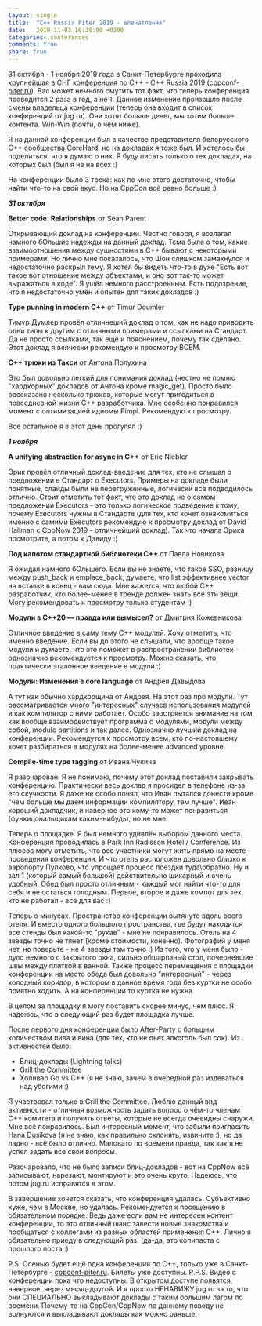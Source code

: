 ```yaml
---
layout: single
title:  "C++ Russia Piter 2019 - впечатления"
date:   2019-11-03 16:30:00 +0300
categories: conferences
comments: true
share: true
---
```

31 октября - 1 ноября 2019 года в Санкт-Петербурге проходила крупнейшая в СНГ конференция по C++ - C++ Russia 2019 ([cppconf-piter.ru]). Вас может немного смутить тот факт, что теперь конференция проводится 2 раза в год, а не 1. Данное изменение произошло после смены владельца конференции (теперь она входит в список конференций от jug.ru). Они хотят больше денег, мы хотим больше контента. Win-Win (почти, о чём ниже).

Я на данной конференции был в качестве представителя белорусского С++ сообщества CoreHard, но на докладах я тоже был. И хотелось бы поделиться, что я думаю о них. Я буду писать только о тех докладах, на которых был (был я не на всех :)

На конференции было 3 трека: как по мне этого достаточно, чтобы найти что-то на свой вкус. Но на CppCon всё равно больше :)

***31 октября***

**Better code: Relationships** от Sean Parent

Открывающий доклад на конференции. Честно говоря, я возлагал намного бОльшие надежды на данный доклад. Тема была о том, какие взаимоотношения между сущностями в С++ бывают с некоторыми примерами. Но лично мне показалось, что Шон слишком замахнулся и недостаточно раскрыл тему. Я хотел бы видеть что-то в духе "Есть вот такое вот отношение между объектами, и оно вот так-то может выражаться в коде". Я ушёл немного расстроенным. Есть подозрение, что я недостаточно умён и опытен для таких докладов :)

**Type punning in modern C++** от Timur Doumler

Тимур Думлер провёл отличнеший доклад о том, как не надо приводить одни типы к другим с отличными примерами и ссылками на Стандарт. Да не просто ссылками, так ещё и пояснением, почему так сделано. Этот доклад я всячески рекомендую к просмотру ВСЕМ.

**C++ трюки из Такси** от Антона Полухина

Это был довольно легкий для понимания доклад (честно не помню "хардкорных" докладов от Антона кроме magic_get). Просто было рассказано несколько трюков, которые могут пригодиться в повседневной жизни С++ разработчика. Мне особенно понравился момент с оптимизацией идиомы Pimpl. Рекомендую к просмотру.

Всё остальное я в этот день прогулял :)


***1 ноября***


**A unifying abstraction for async in C++** от Eric Niebler

Эрик провёл отличный доклад-введение для тех, кто не слышал о предложении в Стандарт о Executors. Примеры на докладе были понятные, слайды были не перегруженные, логически всё подводилось отлично. Стоит отметить тот факт, что это доклад не о самом предложении Executors - это только логическое подведение к тому, почему Executors нужны в Стандарте (для тех, кто хочет ознакомиться именно с самими Executors рекомендую к просмотру доклад от David Hallman с CppNow 2019 - отличнейший доклад). Так что начала Эрика посмотрите, а потом к Дэвиду :)

**Под капотом стандартной библиотеки C++** от Павла Новикова

Я ожидал намного бОльшего. Если вы не знаете, что такое SSO, разницу между push_back и emplace_back, думаете, что list эффективнее vector на вставке в конец - вам сюда. Мне кажется, что любой С++ разработчик, кто более-менее в тренде должен знать все эти вещи. Могу рекомендовать к просмотру только студентам :)

**Модули в С++20 — правда или вымысел?** от Дмитрия Кожевникова

Отличное введение в саму тему С++ модулей. Хочу отметить, что именно введение. Если вы до этого не слышали, что вообще такое модули и думаете, что это поможет в распространении библиотек - однозначно рекомендуется к просмотру. Можно сказать, что практически эталонное введение в модули :)

**Модули: Изменения в core language** от Андрея Давыдова

А тут как обычно хардкорщина от Андрея. На этот раз про модули. Тут рассматривается много "интересных" случаев использования модулей и как компилятор с ними работает. Особо заостряется внимание на том, как вообще взаимодействует программа с модулями, модули между собой, module partitions и так далее. Однозначно лучший доклад на конференции. Рекомендутся к просмотру всем, кто по-настоящему хочет разбираться в модулях на более-менее advanced уровне.

**Compile-time type tagging** от Ивана Чукича

Я разочарован. Я не понимаю, почему этот доклад поставили закрывать конференцию. Практически весь доклад я просидел в телефоне из-за его скучности. Я даже не особо понял, что Иван пытался донести кроме "чем больше мы даём информации компилятору, тем лучше". Иван хороший докладчик, и наверное это кому-то может понравиться (функицональщикам каким-нибудь), но не мне.


Теперь о площадке. Я был немного удивлён выбором данного места. Конференция проводилась в Park Inn Radisson Hotel / Conference. Из плюсов могу отметить, что все участники могут жить прямо на месте проведения конференции. И что отель расположен довольно близко к аэропорту Пулково, что упрощает процесс поездки туда\обратно. Ну и зал 1 (который самый большой) действительно шикарный и очень удобный. Обед был просто отличным - каждый мог найти что-то для себя и не остаться голодным. Первое, второе и даже компот для тех, кто не работал - всё для вас :)

Теперь о минусах. Пространство конференции вытянуто вдоль всего отеля. И вместо одного большого пространства, где будут находится все стенды был какой-то "рукав" - мне не понравилось. Отель на 4 звезды точно не тянет (кроме стоимости, конечно). Фотографий у меня нет, но поверьте - не 4 звезды там точно :) Из того, что у меня было - дуло немного с закрытого окна, сильно обшарпаный стол, почерневшие швы между плиткой в ванной. Также процесс перемещения с площадки конференции на место обеда был довольно "интересный" - через холодный коридор, в котором в данное время года без куртки не особо приятно ходить. А на конференции то куртка не нужна.

В целом за площадку я могу поставить скорее минус, чем плюс. Я надеюсь, что в следующий раз будет площадка лучше.


После первого дня конференции было After-Party с большим количеством пива и вина (для тех, кто не пьет алкоголь был сок). Из активностей было:
 - Блиц-доклады (Lightning talks)
 - Grill the Committee
 - Холивар Go vs C++ (я не знаю, зачем в очередной раз издеваться над убогими :)
 
Я участвовал только в Grill the Committee. Люблю данный вид активности - отличная возможность задать вопрос о чём-то членам С++ комитета и получить ответы, которые не всегда очевидны снаружи. Мне всё понравилось. Был интересный момент, что забыли пригласить Hana Dusikova (я не знаю, как правильно склонять, извините :), но да ладно - всё было отлично. Маловато по времени правда, так как я не успел задать все свои вопросы.

Разочаровало, что не было записи блиц-докладов - вот на CppNow всё записывают, нарезают, монтируют и это очень круто. Надеюсь, что потом jug.ru исправятся в этом.


В завершение хочется сказать, что конференция удалась. Субъективно хуже, чем в Москве, но удалась. Рекомендуется к посещению в обязательном порядке. Ведь даже если вам не интересен контент конференции, то это отличный шанс завести новые знакомства и пообщаться с коллегами из разных областей применения C++. Лично я обязательно приеду в следующий раз. (да-да, это копипаста с прошлого поста :)

P.S. Осенью будет ещё одна конференция по C++, только уже в Санкт-Петербурге - [cppconf-piter.ru]. Билеты уже доступны.
P.P.S. Видео с конференции пока что недоступны. В открытом доступе появятся, наверное, через месяц-другой. И я просто НЕНАВИЖУ jug.ru за то, что они СПЕЦИАЛЬНО выкладывают доклады с таким большим лагом по времени. Почему-то на CppCon/CppNow по данному поводу не волнуются и выкладывают доклады как можно раньше.

[cppconf-piter.ru]: https://cppconf-piter.ru/
